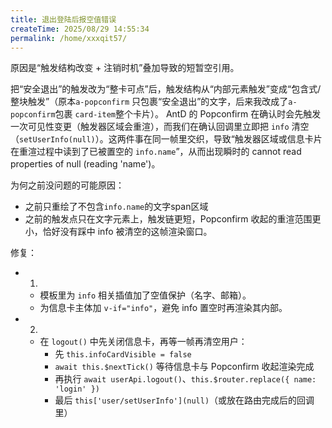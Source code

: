 ```yaml
---
title: 退出登陆后报空值错误
createTime: 2025/08/29 14:55:34
permalink: /home/xxxqit57/
---
```



原因是“触发结构改变 + 注销时机”叠加导致的短暂空引用。

把“安全退出”的触发改为“整卡可点”后，触发结构从“内部元素触发”变成“包含式/整块触发”（原本`a-popconfirm` 只包裹“安全退出”的文字，后来我改成了`a-popconfirm`包裹 `card-item`整个卡片）。
AntD 的 Popconfirm 在确认时会先触发一次可见性变更（触发器区域会重渲），而我们在确认回调里立即把 `info` 清空（`setUserInfo(null)`）。这两件事在同一帧里交织，导致“触发器区域或信息卡片在重渲过程中读到了已被置空的 `info.name`”，从而出现瞬时的 cannot read properties of null (reading 'name')。

为何之前没问题的可能原因：
- 之前只重绘了不包含`info.name`的文字span区域
- 之前的触发点只在文字元素上，触发链更短，Popconfirm 收起的重渲范围更小，恰好没有踩中 info 被清空的这帧渲染窗口。

修复：
- 1.
  - 模板里为 `info` 相关插值加了空值保护（名字、邮箱）。
  - 为信息卡主体加 `v-if="info"`，避免 info 置空时再渲染其内部。
- 2.
  - 在 `logout()` 中先关闭信息卡，再等一帧再清空用户：
    - 先 `this.infoCardVisible = false`
    - `await this.$nextTick()` 等待信息卡与 Popconfirm 收起渲染完成
    - 再执行 `await userApi.logout()`、`this.$router.replace({ name: 'login' })`
    - 最后 `this['user/setUserInfo'](null)`（或放在路由完成后的回调里）
